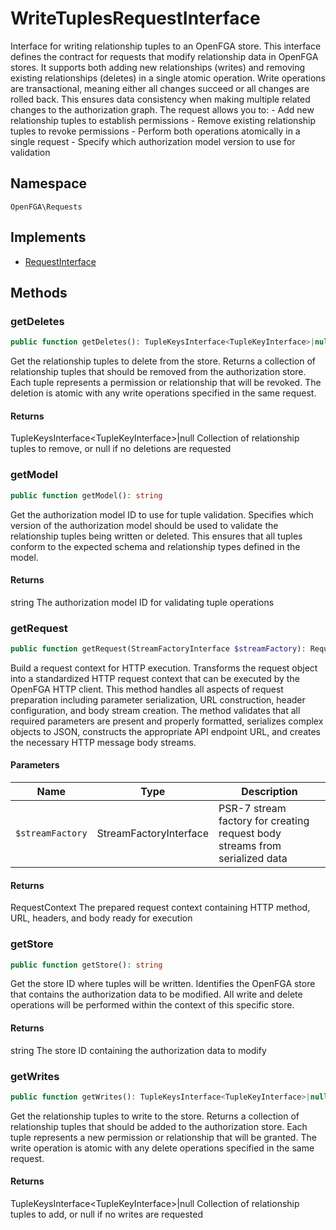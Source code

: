 # WriteTuplesRequestInterface

Interface for writing relationship tuples to an OpenFGA store. This interface defines the contract for requests that modify relationship data in OpenFGA stores. It supports both adding new relationships (writes) and removing existing relationships (deletes) in a single atomic operation. Write operations are transactional, meaning either all changes succeed or all changes are rolled back. This ensures data consistency when making multiple related changes to the authorization graph. The request allows you to: - Add new relationship tuples to establish permissions - Remove existing relationship tuples to revoke permissions - Perform both operations atomically in a single request - Specify which authorization model version to use for validation

## Namespace
`OpenFGA\Requests`

## Implements
* [RequestInterface](RequestInterface.md)



## Methods
### getDeletes


```php
public function getDeletes(): TupleKeysInterface<TupleKeyInterface>|null
```

Get the relationship tuples to delete from the store. Returns a collection of relationship tuples that should be removed from the authorization store. Each tuple represents a permission or relationship that will be revoked. The deletion is atomic with any write operations specified in the same request.


#### Returns
TupleKeysInterface&lt;TupleKeyInterface&gt;&#124;null
 Collection of relationship tuples to remove, or null if no deletions are requested

### getModel


```php
public function getModel(): string
```

Get the authorization model ID to use for tuple validation. Specifies which version of the authorization model should be used to validate the relationship tuples being written or deleted. This ensures that all tuples conform to the expected schema and relationship types defined in the model.


#### Returns
string
 The authorization model ID for validating tuple operations

### getRequest


```php
public function getRequest(StreamFactoryInterface $streamFactory): RequestContext
```

Build a request context for HTTP execution. Transforms the request object into a standardized HTTP request context that can be executed by the OpenFGA HTTP client. This method handles all aspects of request preparation including parameter serialization, URL construction, header configuration, and body stream creation. The method validates that all required parameters are present and properly formatted, serializes complex objects to JSON, constructs the appropriate API endpoint URL, and creates the necessary HTTP message body streams.

#### Parameters
| Name | Type | Description |
|------|------|-------------|
| `$streamFactory` | StreamFactoryInterface | PSR-7 stream factory for creating request body streams from serialized data |

#### Returns
RequestContext
 The prepared request context containing HTTP method, URL, headers, and body ready for execution

### getStore


```php
public function getStore(): string
```

Get the store ID where tuples will be written. Identifies the OpenFGA store that contains the authorization data to be modified. All write and delete operations will be performed within the context of this specific store.


#### Returns
string
 The store ID containing the authorization data to modify

### getWrites


```php
public function getWrites(): TupleKeysInterface<TupleKeyInterface>|null
```

Get the relationship tuples to write to the store. Returns a collection of relationship tuples that should be added to the authorization store. Each tuple represents a new permission or relationship that will be granted. The write operation is atomic with any delete operations specified in the same request.


#### Returns
TupleKeysInterface&lt;TupleKeyInterface&gt;&#124;null
 Collection of relationship tuples to add, or null if no writes are requested

